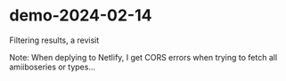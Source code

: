 # demo-2024-02-14
Filtering results, a revisit

Note: When deplying to Netlify, I get CORS errors when trying to fetch all amiiboseries or types...